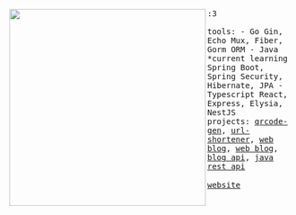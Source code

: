 <p float="left">
 <img src="https://github.com/fr3fou/fr3fou/assets/1344906/2896e138-3d60-4ec9-a735-fe169704be69" width="350" align="left">
  <p float="left">
    <samp>
      :3 
      <br>
      <br>
      tools:
      - Go
          Gin, Echo Mux, Fiber, Gorm ORM
      - Java *current learning
          Spring Boot, Spring Security, Hibernate, JPA
      - Typescript
          React, Express, Elysia, NestJS
      <br>
      projects: <a href="https://github.com/lorewired/qrcode-generator">qrcode-gen</a>, <a href="https://github.com/lorewired/url-shortener">url-shortener</a>, <a href="https://github.com/lorewired/ts-blog-web-update">web blog</a>, <a href="https://github.com/lorewired/ts-blog-web-update">web blog</a>, <a href="https://github.com/lorewired/go-blog-api">blog api</a>, <a href="https://github.com/lorewired/projeto-spring">java rest api</a>
      <br>
      <br>
      <a href="https://lorewired.netlify.app/">website</a>
      <b>
    </samp>
    <br>
    <br>
  </p>
</p>
